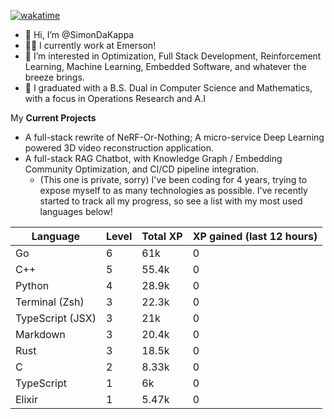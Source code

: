 
[![wakatime](https://wakatime.com/badge/user/50e6c678-94a9-4739-af51-360aeb113c51.svg)](https://wakatime.com/@50e6c678-94a9-4739-af51-360aeb113c51)

- 👋 Hi, I’m @SimonDaKappa
- 🧑‍💼 I currently work at Emerson!
- 👀 I’m interested in Optimization, Full Stack Development, Reinforcement Learning, Machine Learning, Embedded Software, and whatever the breeze brings.
- 🌱 I graduated with a B.S. Dual in Computer Science and Mathematics, with a focus in Operations Research and A.I

My **Current Projects** 
- A full-stack rewrite of NeRF-Or-Nothing; A micro-service Deep Learning powered 3D video reconstruction application.
- A full-stack RAG Chatbot, with Knowledge Graph / Embedding Community Optimization, and CI/CD pipeline integration.
  - (This one is private, sorry)
I've been coding for 4 years, trying to expose myself to as many technologies as possible. I've recently started to track all my progress, so see
a list with my most used languages below!

| Language | Level | Total XP | XP gained (last 12 hours) |
| --- | --- | --- | --- |
| Go | 6 | 61k | 0 |
| C++ | 5 | 55.4k | 0 |
| Python | 4 | 28.9k | 0 |
| Terminal (Zsh) | 3 | 22.3k | 0 |
| TypeScript (JSX) | 3 | 21k | 0 |
| Markdown | 3 | 20.4k | 0 |
| Rust | 3 | 18.5k | 0 |
| C | 2 | 8.33k | 0 |
| TypeScript | 1 | 6k | 0 |
| Elixir | 1 | 5.47k | 0 |